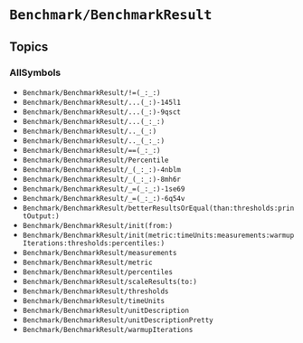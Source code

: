 # ``Benchmark/BenchmarkResult``

## Topics

### AllSymbols

- ``Benchmark/BenchmarkResult/!=(_:_:)``
- ``Benchmark/BenchmarkResult/...(_:)-145l1``
- ``Benchmark/BenchmarkResult/...(_:)-9qsct``
- ``Benchmark/BenchmarkResult/...(_:_:)``
- ``Benchmark/BenchmarkResult/.._(_:)``
- ``Benchmark/BenchmarkResult/.._(_:_:)``
- ``Benchmark/BenchmarkResult/==(_:_:)``
- ``Benchmark/BenchmarkResult/Percentile``
- ``Benchmark/BenchmarkResult/_(_:_:)-4nblm``
- ``Benchmark/BenchmarkResult/_(_:_:)-8mh6r``
- ``Benchmark/BenchmarkResult/_=(_:_:)-1se69``
- ``Benchmark/BenchmarkResult/_=(_:_:)-6q54v``
- ``Benchmark/BenchmarkResult/betterResultsOrEqual(than:thresholds:printOutput:)``
- ``Benchmark/BenchmarkResult/init(from:)``
- ``Benchmark/BenchmarkResult/init(metric:timeUnits:measurements:warmupIterations:thresholds:percentiles:)``
- ``Benchmark/BenchmarkResult/measurements``
- ``Benchmark/BenchmarkResult/metric``
- ``Benchmark/BenchmarkResult/percentiles``
- ``Benchmark/BenchmarkResult/scaleResults(to:)``
- ``Benchmark/BenchmarkResult/thresholds``
- ``Benchmark/BenchmarkResult/timeUnits``
- ``Benchmark/BenchmarkResult/unitDescription``
- ``Benchmark/BenchmarkResult/unitDescriptionPretty``
- ``Benchmark/BenchmarkResult/warmupIterations``
